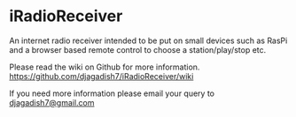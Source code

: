 # iRadioReceiver
An internet radio receiver intended to be put on small devices such as RasPi and a browser based remote control to choose a station/play/stop etc.

Please read the wiki on Github for more information.
https://github.com/djagadish7/iRadioReceiver/wiki

If you need more information please email your query to djagadish7@gmail.com
